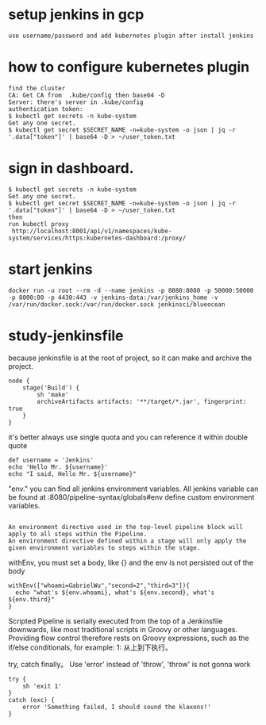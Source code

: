 # setup jenkins in gcp
```
use username/password and add kubernetes plugin after install jenkins
```

# how to configure kubernetes plugin
```
find the cluster
CA: Get CA from  .kube/config then base64 -D
Server: there's server in .kube/config
authentication token:
$ kubectl get secrets -n kube-system
Get any one secret.
$ kubectl get secret $SECRET_NAME -n=kube-system -o json | jq -r '.data["token"]' | base64 -D > ~/user_token.txt
```

# sign in dashboard.
```
$ kubectl get secrets -n kube-system
Get any one secret.
$ kubectl get secret $SECRET_NAME -n=kube-system -o json | jq -r '.data["token"]' | base64 -D > ~/user_token.txt
then
run kubectl proxy
 http://localhost:8001/api/v1/namespaces/kube-system/services/https:kubernetes-dashboard:/proxy/
```

# start jenkins
```
docker run -u root --rm -d --name jenkins -p 8080:8080 -p 50000:50000 -p 8000:80 -p 4430:443 -v jenkins-data:/var/jenkins_home -v /var/run/docker.sock:/var/run/docker.sock jenkinsci/blueocean
```

# study-jenkinsfile

because jenkinsfile is at the root of project, so it can make and archive the project.
```
node {
    stage('Build') {
        sh 'make'
        archiveArtifacts artifacts: '**/target/*.jar', fingerprint: true
    }
}
```

it's better always use single quota and you can reference it within double quote
```
def username = 'Jenkins'
echo 'Hello Mr. ${username}'
echo "I said, Hello Mr. ${username}"
```
"env." you can find all jenkins environment variables. All jenkins variable can be found at  <jenkins url>:8080/pipeline-syntax/globals#env
define custom environment variables.
```

An environment directive used in the top-level pipeline block will apply to all steps within the Pipeline.
An environment directive defined within a stage will only apply the given environment variables to steps within the stage.

```
withEnv, you must set a body, like {} and the env is not persisted out of the body
```
withEnv(["whoami=GabrielWu","second=2","third=3"]){
  echo "what's ${env.whoami}, what's ${env.second}, what's ${env.third}"
}
```
Scripted Pipeline is serially executed from the top of a Jenkinsfile downwards, like most traditional scripts in Groovy or other languages. Providing flow control therefore rests on Groovy expressions, such as the if/else conditionals, for example:
1: 从上到下执行。


try, catch finally。 Use 'error' instead of 'throw', 'throw' is not gonna work
```
try {
    sh 'exit 1'
}
catch (exc) {
    error 'Something failed, I should sound the klaxons!'
}
```
